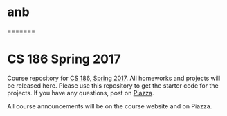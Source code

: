 # anb
=======
# CS 186 Spring 2017

Course repository for [CS 186, Spring 2017](http://www.cs186berkeley.net/). All homeworks and projects will be
released here. Please use this repository to get the starter code for the
projects. If you have any questions, post on
[Piazza](https://piazza.com/class/ixw7vu9jiqb2br).

All course announcements will be on the course website and on Piazza.
